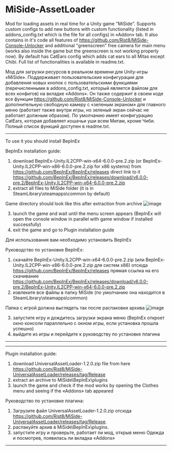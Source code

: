 # MiSide-AssetLoader
Mod for loading assets in real time for a Unity game "MiSide". Supports custom configs to add new buttons with custom functionality (listed in addons_config.txt which is the file for all configs) in «Addon» tab. It also contains in it's code all features of https://github.com/Rist8/MiSide-Console-Unlocker and additional "greenscreen" free camera for main menu (works also inside the game but the greenscreen is not working properly now). By default has CatEars config which adds cat ears to all Mitas except Chibi. Full list of functionalities is available in readme.txt.



Мод для загрузки ресурсов в реальном времени для Unity-игры «MiSide». Поддерживает пользовательские конфигурации для добавления новых кнопок с пользовательскими функциями (перечисленными в addons_config.txt, который является файлом для всех конфигов) на вкладке «Addons». Он также содержит в своем коде все функции https://github.com/Rist8/MiSide-Console-Unlocker и дополнительную свободную камеру с «зеленым экраном» для главного меню (работает также внутри игры, но зеленый экран сейчас не работает должным образом). По умолчанию имеет конфигурацию CatEars, которая добавляет кошачьи уши всем Митам, кроме Чиби. Полный список функций доступен в readme.txt.
________________________________________________________________________________________________________________________________________________________
To use it you should install BepInEx

BepInEx installation guide:
1. download BepInEx-Unity.IL2CPP-win-x64-6.0.0-pre.2.zip (or BepInEx-Unity.IL2CPP-win-x86-6.0.0-pre.2.zip for x86 systems) from https://github.com/BepInEx/BepInEx/releases
direct link to it
 https://github.com/BepInEx/BepInEx/releases/download/v6.0.0-pre.2/BepInEx-Unity.IL2CPP-win-x64-6.0.0-pre.2.zip
2. extract all files to MiSide folder (it is in SteamLibrary\steamapps\common by default)

Game directory should look like this after extraction from archive ![image](https://github.com/user-attachments/assets/9e2a5cf8-d623-45bf-b734-c793a506f1b0)

3. launch the game and wait until the menu screen appears (BepInEx will open the console window in parallel with game window if installed successfully)
4. exit the game and go to Plugin installation guide




Для использования вам необходимо установить BepInEx

Руководство по установке BepInEx:
1. скачайте BepInEx-Unity.IL2CPP-win-x64-6.0.0-pre.2.zip (или BepInEx-Unity.IL2CPP-win-x86-6.0.0-pre.2.zip для систем x86) отсюда https://github.com/BepInEx/BepInEx/releases
прямая ссылка на его скачивание
 https://github.com/BepInEx/BepInEx/releases/download/v6.0.0-pre.2/BepInEx-Unity.IL2CPP-win-x64-6.0.0-pre.2.zip
2. извлеките все файлы в папку MiSide (по умолчанию она находится в SteamLibrary\steamapps\common)

Папка с игрой должна выглядеть так после распаковки архива ![image](https://github.com/user-attachments/assets/7cae838a-e185-41fd-9600-a6d89d8e52bc)

3. запустите игру и дождитесь загрузки экрана меню (BepInEx откроет окно консоли параллельно с окном игры, если установка прошла успешно)
4. выйдите из игры и перейдите к руководству по установке плагина
________________________________________________________________________________________________________________________________________________________



________________________________________________________________________________________________________________________________________________________
Plugin installation guide:

1. download UniversalAssetLoader-1.2.0.zip file from here https://github.com/Rist8/MiSide-UniversalAssetLoader/releases/tag/Release
2. extract an archive to MiSide\BepInEx\plugins
3. launch the game and check if the mod works by opening the Сlothes menu and seeing if the «Addons» tab appeared


Руководство по установке плагина:

1. Загрузите файл UniversalAssetLoader-1.2.0.zip отсюда https://github.com/Rist8/MiSide-UniversalAssetLoader/releases/tag/Release.
2. распакуйте архив в MiSide\BepInEx\plugins.
3. запустите игру и проверьте, работает ли мод, открыв меню Одежда и посмотрев, появилась ли вкладка «Addons»
________________________________________________________________________________________________________________________________________________________
